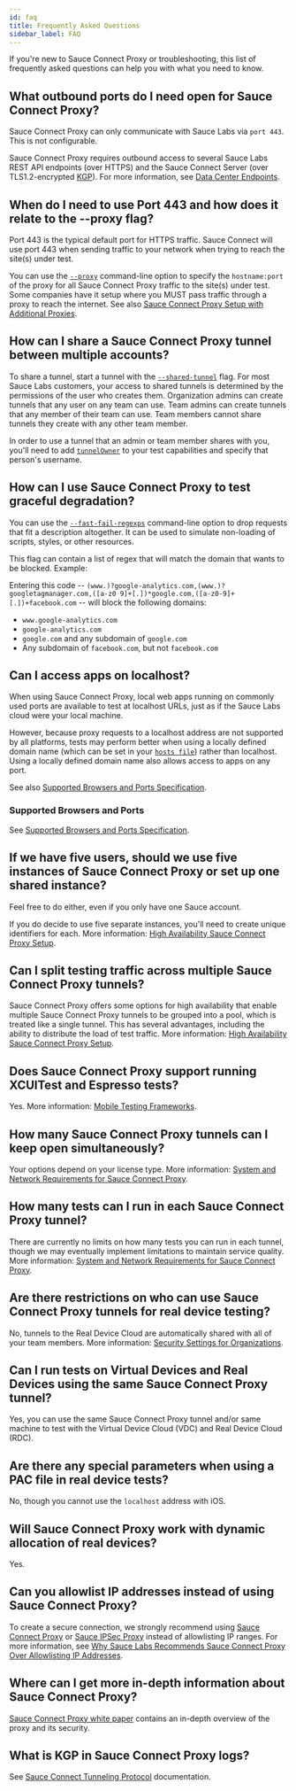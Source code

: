```yaml
---
id: faq
title: Frequently Asked Questions
sidebar_label: FAQ
---
```


If you're new to Sauce Connect Proxy or troubleshooting, this list of frequently asked questions can help you with what you need to know.


## What outbound ports do I need open for Sauce Connect Proxy?

Sauce Connect Proxy can only communicate with Sauce Labs via `port 443`. This is not configurable.

Sauce Connect Proxy requires outbound access to several Sauce Labs REST API endpoints (over HTTPS) and the Sauce Connect Server (over TLS1.2-encrypted [KGP](/secure-connections/sauce-connect/advanced/kgp)).
For more information, see [Data Center Endpoints](/basics/data-center-endpoints).

## When do I need to use Port 443 and how does it relate to the --proxy flag?

Port 443 is the typical default port for HTTPS traffic. Sauce Connect will use port 443 when sending traffic to your network when trying to reach the site(s) under test.

You can use the [`--proxy`](/dev/cli/sauce-connect-proxy/#--proxy) command-line option to specify the `hostname:port` of the proxy for all Sauce Connect Proxy traffic to the site(s) under test.
Some companies have it setup where you MUST pass traffic through a proxy to reach the internet.
See also [Sauce Connect Proxy Setup with Additional Proxies](/secure-connections/sauce-connect/setup-configuration/additional-proxies).

## How can I share a Sauce Connect Proxy tunnel between multiple accounts?

To share a tunnel, start a tunnel with the [`--shared-tunnel`](/dev/cli/sauce-connect-proxy/#--shared-tunnel) flag. For most Sauce Labs customers, your access to shared tunnels is determined by the permissions of the user who creates them. Organization admins can create tunnels that any user on any team can use. Team admins can create tunnels that any member of their team can use. Team members cannot share tunnels they create with any other team member.

In order to use a tunnel that an admin or team member shares with you, you'll need to add [`tunnelOwner`](https://docs.saucelabs.com/dev/test-configuration-options/#tunnelowner) to your test capabilities and specify that person's username.


## How can I use Sauce Connect Proxy to test graceful degradation?

You can use the [`--fast-fail-regexps`](/dev/cli/sauce-connect-proxy) command-line option to drop requests that fit a description altogether. It can be used to simulate non-loading of scripts, styles, or other resources.

This flag can contain a list of regex that will match the domain that wants to be blocked. Example:

Entering this code -- `(www.)?google-analytics.com,(www.)?googletagmanager.com,([a-z0 9]+[.])*google.com,([a-z0-9]+[.])+facebook.com` -- will block the following domains:
* `www.google-analytics.com`
* `google-analytics.com`
* `google.com` and any subdomain of `google.com`
* Any subdomain of `facebook.com`, but not `facebook.com`


## Can I access apps on localhost?

When using Sauce Connect Proxy, local web apps running on commonly used ports are available to test at localhost URLs, just as if the Sauce Labs cloud were your local machine.

However, because proxy requests to a localhost address are not supported by all platforms, tests may perform better when using a locally defined domain name (which can be set in your [`hosts file`](http://en.wikipedia.org/wiki/Hosts_file)) rather than localhost. Using a locally defined domain name also allows access to apps on any port.

See also [Supported Browsers and Ports Specification](/secure-connections/sauce-connect/advanced/specifications/#supported-browsers-and-ports).


### Supported Browsers and Ports

See [Supported Browsers and Ports Specification](/secure-connections/sauce-connect/advanced/specifications/#supported-browsers-and-ports).


## If we have five users, should we use five instances of Sauce Connect Proxy or set up one shared instance?

Feel free to do either, even if you only have one Sauce account.

If you do decide to use five separate instances, you'll need to create unique identifiers for each. More information: [High Availability Sauce Connect Proxy Setup](/secure-connections/sauce-connect/setup-configuration/high-availability).


## Can I split testing traffic across multiple Sauce Connect Proxy tunnels?

Sauce Connect Proxy offers some options for high availability that enable multiple Sauce Connect Proxy tunnels to be grouped into a pool, which is treated like a single tunnel. This has several advantages, including the ability to distribute the load of test traffic. More information: [High Availability Sauce Connect Proxy Setup](/secure-connections/sauce-connect/setup-configuration/high-availability).


## Does Sauce Connect Proxy support running XCUITest and Espresso tests?

Yes. More information: [Mobile Testing Frameworks](/mobile-apps/automated-testing/appium).


## How many Sauce Connect Proxy tunnels can I keep open simultaneously?

Your options depend on your license type. More information: [System and Network Requirements for Sauce Connect Proxy](/secure-connections/sauce-connect/system-requirements).


## How many tests can I run in each Sauce Connect Proxy tunnel?

There are currently no limits on how many tests you can run in each tunnel, though we may eventually implement limitations to maintain service quality. More information: [System and Network Requirements for Sauce Connect Proxy](/secure-connections/sauce-connect/system-requirements).


## Are there restrictions on who can use Sauce Connect Proxy tunnels for real device testing?

No, tunnels to the Real Device Cloud are automatically shared with all of your team members. More information: [Security Settings for Organizations](/basics/acct-team-mgmt/org-settings).


## Can I run tests on Virtual Devices and Real Devices using the same Sauce Connect Proxy tunnel?

Yes, you can use the same Sauce Connect Proxy tunnel and/or same machine to test with the Virtual Device Cloud (VDC) and Real Device Cloud (RDC).


## Are there any special parameters when using a PAC file in real device tests?

No, though you cannot use the `localhost` address with iOS.


## Will Sauce Connect Proxy work with dynamic allocation of real devices?

Yes.

## Can you allowlist IP addresses instead of using Sauce Connect Proxy?

To create a secure connection, we strongly recommend using [Sauce Connect Proxy](/secure-connections/sauce-connect) or [Sauce IPSec Proxy](/secure-connections/ipsec-vpn) instead of allowlisting IP ranges.
For more information, see [Why Sauce Labs Recommends Sauce Connect Proxy Over Allowlisting IP Addresses](/secure-connections/sauce-connect/#why-we-recommend-sauce-connect-proxy-over-allowlisting-ip-addresses).

## Where can I get more in-depth information about Sauce Connect Proxy?

[Sauce Connect Proxy white paper](https://saucelabs.com/resources/white-papers/sauce-connect-proxy-security-overview) contains an in-depth overview of the proxy and its security.

## What is KGP in Sauce Connect Proxy logs?

See [Sauce Connect Tunneling Protocol](/secure-connections/sauce-connect/advanced/kgp) documentation.
